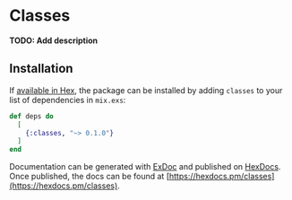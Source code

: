 # Classes

**TODO: Add description**

## Installation

If [available in Hex](https://hex.pm/docs/publish), the package can be installed
by adding `classes` to your list of dependencies in `mix.exs`:

```elixir
def deps do
  [
    {:classes, "~> 0.1.0"}
  ]
end
```

Documentation can be generated with [ExDoc](https://github.com/elixir-lang/ex_doc)
and published on [HexDocs](https://hexdocs.pm). Once published, the docs can
be found at [https://hexdocs.pm/classes](https://hexdocs.pm/classes).

